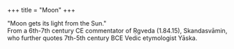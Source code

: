 +++
title = "Moon"
+++

"Moon gets its light from the Sun."  
From a 6th-7th century CE commentator of Ṛgveda (1.84.15), Skandasvāmin, who further quotes 7th-5th century BCE Vedic etymologist Yāska.

<div class="js_include" url="/vedAH_Rk/shAkalam/saMhitA/vishvAsa-prastutiH/01/084/15_atrAha_goramanvata.md"  newLevelForH1="5" includeTitle="false"> </div>  

<div class="js_include" url="/vedAH_Rk/shAkalam/saMhitA/sarvASh_TIkAH/01/084/15_atrAha_goramanvata.md"  newLevelForH1="5" includeTitle="false"> </div>  
